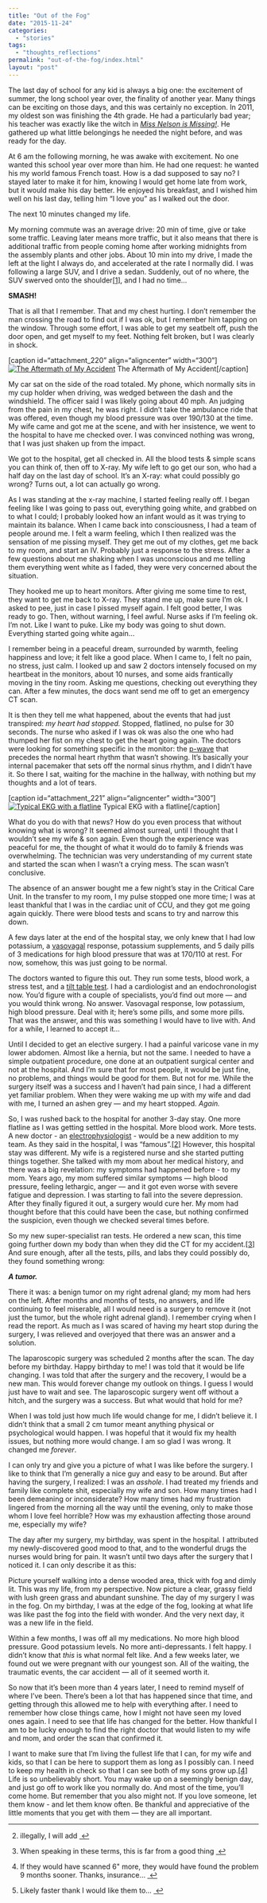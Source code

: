 ```yaml
---
title: "Out of the Fog"
date: "2015-11-24"
categories: 
  - "stories"
tags: 
  - "thoughts_reflections"
permalink: "out-of-the-fog/index.html"
layout: "post"
---
```


The last day of school for any kid is always a big one: the excitement of summer, the long school year over, the finality of another year. Many things can be exciting on those days, and this was certainly no exception. In 2011, my oldest son was finishing the 4th grade. He had a particularly bad year; his teacher was exactly like the witch in _[Miss Nelson is Missing!](https://www.amazon.com/dp/0395401461/ref=cm_sw_r_awd_PY3twb6CZ0WXK)_. He gathered up what little belongings he needed the night before, and was ready for the day.

At 6 am the following morning, he was awake with excitement. No one wanted this school year over more than him. He had one request: he wanted his my world famous French toast. How is a dad supposed to say no? I stayed later to make it for him, knowing I would get home late from work, but it would make his day better. He enjoyed his breakfast, and I wished him well on his last day, telling him “I love you” as I walked out the door.

The next 10 minutes changed my life.

My morning commute was an average drive: 20 min of time, give or take some traffic. Leaving later means more traffic, but it also means that there is additional traffic from people coming home after working midnights from the assembly plants and other jobs. About 10 min into my drive, I made the left at the light I always do, and accelerated at the rate I normally did. I was following a large SUV, and I drive a sedan. Suddenly, out of no where, the SUV swerved onto the shoulder[\[1\]](#fn-1 "see footnote"), and I had no time…

**SMASH!**

That is all that I remember. That and my chest hurting. I don’t remember the man crossing the road to find out if I was ok, but I remember him tapping on the window. Through some effort, I was able to get my seatbelt off, push the door open, and get myself to my feet. Nothing felt broken, but I was clearly in shock.

\[caption id=“attachment\_220” align=“aligncenter” width=“300”\][![The Aftermath of My Accident](/images/image-300x225.jpeg)](https://www.nahumck.me/wp-content/uploads/2015/11/image.jpeg) The Aftermath of My Accident\[/caption\]

My car sat on the side of the road totaled. My phone, which normally sits in my cup holder when driving, was wedged between the dash and the windshield. The officer said I was likely going about 40 mph. An judging from the pain in my chest, he was right. I didn’t take the ambulance ride that was offered, even though my blood pressure was over 190/130 at the time. My wife came and got me at the scene, and with her insistence, we went to the hospital to have me checked over. I was convinced nothing was wrong, that I was just shaken up from the impact.

We got to the hospital, get all checked in. All the blood tests & simple scans you can think of, then off to X-ray. My wife left to go get our son, who had a half day on the last day of school. It’s an X-ray: what could possibly go wrong? Turns out, a lot can actually go wrong.

As I was standing at the x-ray machine, I started feeling really off. I began feeling like I was going to pass out, everything going white, and grabbed on to what I could; I probably looked how an infant would as it was trying to maintain its balance. When I came back into consciousness, I had a team of people around me. I felt a warm feeling, which I then realized was the sensation of me pissing myself. They get me out of my clothes, get me back to my room, and start an IV. Probably just a response to the stress. After a few questions about me shaking when I was unconscious and me telling them everything went white as I faded, they were very concerned about the situation.

They hooked me up to heart monitors. After giving me some time to rest, they want to get me back to X-ray. They stand me up, make sure I’m ok. I asked to pee, just in case I pissed myself again. I felt good better, I was ready to go. Then, without warning, I feel awful. Nurse asks if I’m feeling ok. I’m not. Like I want to puke. Like my body was going to shut down. Everything started going white again…

I remember being in a peaceful dream, surrounded by warmth, feeling happiness and love; it felt like a good place. When I came to, I felt no pain, no stress, just calm. I looked up and saw 2 doctors intensely focused on my heartbeat in the monitors, about 10 nurses, and some aids frantically moving in the tiny room. Asking me questions, checking out everything they can. After a few minutes, the docs want send me off to get an emergency CT scan.

It is then they tell me what happened, about the events that had just transpired: _my heart had stopped._ Stopped, flatlined, no pulse for 30 seconds. The nurse who asked if I was ok was also the one who had thumped her fist on my chest to get the heart going again. The doctors were looking for something specific in the monitor: the [p-wave](https://en.wikipedia.org/wiki/Electrocardiography) that precedes the normal heart rhythm that wasn’t showing. It’s basically your internal pacemaker that sets off the normal sinus rhythm, and I didn’t have it. So there I sat, waiting for the machine in the hallway, with nothing but my thoughts and a lot of tears.

\[caption id=“attachment\_221” align=“aligncenter” width=“300”\][![Typical EKG with a flatline](/images/EKG-Flatline.jpg)](http://inlandpolitics.com/blog/wp-content/uploads/2012/11/EKG-Flatline.jpg) Typical EKG with a flatline\[/caption\]

What do you do with that news? How do you even process that without knowing what is wrong? It seemed almost surreal, until I thought that I wouldn’t see my wife & son again. Even though the experience was peaceful for me, the thought of what it would do to family & friends was overwhelming. The technician was very understanding of my current state and started the scan when I wasn’t a crying mess. The scan wasn’t conclusive.

The absence of an answer bought me a few night’s stay in the Critical Care Unit. In the transfer to my room, I my pulse stopped one more time; I was at least thankful that I was in the cardiac unit of CCU, and they got me going again quickly. There were blood tests and scans to try and narrow this down.

A few days later at the end of the hospital stay, we only knew that I had low potassium, a [vasovagal](http://www.mayoclinic.org/diseases-conditions/vasovagal-syncope/basics/definition/con-20026900) response, potassium supplements, and 5 daily pills of 3 medications for high blood pressure that was at 170/110 at rest. For now, somehow, this was just going to be normal.

The doctors wanted to figure this out. They run some tests, blood work, a stress test, and a [tilt table test](http://www.mayoclinic.org/tests-procedures/tilt-table-test/basics/definition/prc-20019879). I had a cardiologist and an endochronologist now. You’d figure with a couple of specialists, you’d find out more — and you would think wrong. No answer. Vasovagal response, low potassium, high blood pressure. Deal with it; here’s some pills, and some more pills. That was the answer, and this was something I would have to live with. And for a while, I learned to accept it…

Until I decided to get an elective surgery. I had a painful varicose vane in my lower abdomen. Almost like a hernia, but not the same. I needed to have a simple outpatient procedure, one done at an outpatient surgical center and not at the hospital. And I’m sure that for most people, it would be just fine, no problems, and things would be good for them. But not for me. While the surgery itself was a success and I haven’t had pain since, I had a different yet familiar problem. When they were waking me up with my wife and dad with me, I turned an ashen grey — and my heart stopped. _Again._

So, I was rushed back to the hospital for another 3-day stay. One more flatline as I was getting settled in the hospital. More blood work. More tests. A new doctor - an [electrophysiologist](https://en.wikipedia.org/wiki/Cardiac_electrophysiology) - would be a new addition to my team. As they said in the hospital, I was “famous”.[\[2\]](#fn-2 "see footnote") However, this hospital stay was different. My wife is a registered nurse and she started putting things together. She talked with my mom about her medical history, and there was a big revelation: my symptoms had happened before - to my mom. Years ago, my mom suffered similar symptoms — high blood pressure, feeling lethargic, anger — and it got even worse with severe fatigue and depression. I was starting to fall into the severe depression. After they finally figured it out, a surgery would cure her. My mom had thought before that this could have been the case, but nothing confirmed the suspicion, even though we checked several times before.

So my new super-specialist ran tests. He ordered a new scan, this time going further down my body than when they did the CT for my accident.[\[3\]](#fn-3 "see footnote") And sure enough, after all the tests, pills, and labs they could possibly do, they found something wrong:

**_A tumor._**

There it was: a benign tumor on my right adrenal gland; my mom had hers on the left. After months and months of tests, no answers, and life continuing to feel miserable, all I would need is a surgery to remove it (not just the tumor, but the whole right adrenal gland). I remember crying when I read the report. As much as I was scared of having my heart stop during the surgery, I was relieved and overjoyed that there was an answer and a solution.

The laparoscopic surgery was scheduled 2 months after the scan. The day before my birthday. Happy birthday to me! I was told that it would be life changing. I was told that after the surgery and the recovery, I would be a new man. This would forever change my outlook on things. I guess I would just have to wait and see. The laparoscopic surgery went off without a hitch, and the surgery was a success. But what would that hold for me?

When I was told just how much life would change for me, I didn’t believe it. I didn’t think that a small 2 cm tumor meant anything physical or psychological would happen. I was hopeful that it would fix my health issues, but nothing more would change. I am so glad I was wrong. It changed me _forever_.

I can only try and give you a picture of what I was like before the surgery. I like to think that I’m generally a nice guy and easy to be around. But after having the surgery, I realized: I was an _asshole_. I had treated my friends and family like complete shit, especially my wife and son. How many times had I been demeaning or inconsiderate? How many times had my frustration lingered from the morning all the way until the evening, only to make those whom I love feel horrible? How was my exhaustion affecting those around me, especially my wife?

The day after my surgery, my birthday, was spent in the hospital. I attributed my newly-discovered good mood to that, and to the wonderful drugs the nurses would bring for pain. It wasn’t until two days after the surgery that I noticed it. I can only describe it as this:

Picture yourself walking into a dense wooded area, thick with fog and dimly lit. This was my life, from my perspective. Now picture a clear, grassy field with lush green grass and abundant sunshine. The day of my surgery I was in the fog. On my birthday, I was at the edge of the fog, looking at what life was like past the fog into the field with wonder. And the very next day, it was a new life in the field.

Within a few months, I was off all my medications. No more high blood pressure. Good potassium levels. No more anti-depressants. I felt happy. I didn’t know that _this_ is what normal felt like. And a few weeks later, we found out we were pregnant with our youngest son. All of the waiting, the traumatic events, the car accident — all of it seemed worth it.

So now that it’s been more than 4 years later, I need to remind myself of where I’ve been. There’s been a lot that has happened since that time, and getting through this allowed me to help with everything after. I need to remember how close things came, how I might not have seen my loved ones again. I need to see that life has changed for the better. How thankful I am to be lucky enough to find the right doctor that would listen to my wife and mom, and order the scan that confirmed it.

I want to make sure that I’m living the fullest life that I can, for my wife and kids, so that I can be here to support them as long as I possibly can. I need to keep my health in check so that I can see both of my sons grow up.[\[4\]](#fn-4 "see footnote") Life is so unbelievably short. You may wake up on a seemingly benign day, and just go off to work like you normally do. And most of the time, you’ll come home. But remember that you also might not. If you love someone, let them know - and let them know often. Be thankful and appreciative of the little moments that you get with them — they are all important.

* * *

2. illegally, I will add [ ↩](#fnref-1 "return to article")

4. When speaking in these terms, this is far from a good thing [ ↩](#fnref-2 "return to article")

6. If they would have scanned 6" more, they would have found the problem 9 months sooner. Thanks, insurance… [ ↩](#fnref-3 "return to article")

8. Likely faster thank I would like them to… [ ↩](#fnref-4 "return to article")
